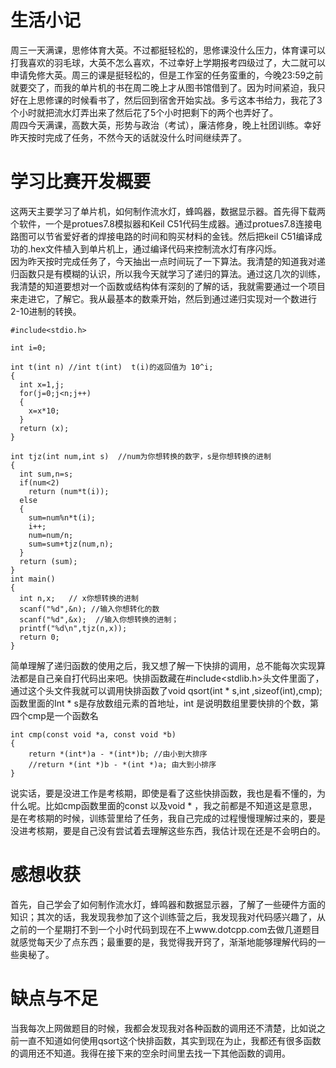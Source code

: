 # 生活小记
周三一天满课，思修体育大英。不过都挺轻松的，思修课没什么压力，体育课可以打我喜欢的羽毛球，大英不怎么喜欢，不过幸好上学期报考四级过了，大二就可以申请免修大英。周三的课是挺轻松的，但是工作室的任务蛮重的，今晚23:59之前就要交了，而我的单片机的书在周二晚上才从图书馆借到了。因为时间紧迫，我只好在上思修课的时候看书了，然后回到宿舍开始实战。多亏这本书给力，我花了3个小时就把流水灯弄出来了然后花了5个小时把剩下的两个也弄好了。<br />
周四今天满课，高数大英，形势与政治（考试），廉洁修身，晚上社团训练。幸好昨天按时完成了任务，不然今天的话就没什么时间继续弄了。
# 学习比赛开发概要
这两天主要学习了单片机，如何制作流水灯，蜂鸣器，数据显示器。首先得下载两个软件，一个是protues7.8模拟器和Keil C51代码生成器。通过protues7.8连接电路图可以节省爱好者的焊接电路的时间和购买材料的金钱。然后把keil C51编译成功的.hex文件植入到单片机上，通过编译代码来控制流水灯有序闪烁。<br />
因为昨天按时完成任务了，今天抽出一点时间玩了一下算法。我清楚的知道我对递归函数只是有模糊的认识，所以我今天就学习了递归的算法。通过这几次的训练，我清楚的知道要想对一个函数或结构体有深刻的了解的话，我就需要通过一个项目来走进它，了解它。我从最基本的数乘开始，然后到通过递归实现对一个数进行2-10进制的转换。<br />

```
#include<stdio.h>

int i=0;

int t(int n) //int t(int)  t(i)的返回值为 10^i; 
{
  int x=1,j;
  for(j=0;j<n;j++)
  {
    x=x*10;
  }
  return (x);
}

int tjz(int num,int s)  //num为你想转换的数字，s是你想转换的进制 
{
  int sum,n=s;
  if(num<2)
    return (num*t(i));
  else
  {
    sum=num%n*t(i);
    i++;
    num=num/n;
    sum=sum+tjz(num,n);
  }
  return (sum);
}
int main()
{
  int n,x;   // x你想转换的进制 
  scanf("%d",&n); //输入你想转化的数 
  scanf("%d",&x);  //输入你想转换的进制； 
  printf("%d\n",tjz(n,x));
  return 0;
}
```
简单理解了递归函数的使用之后，我又想了解一下快排的调用，总不能每次实现算法都是自己亲自打代码出来吧。快排函数藏在#include<stdlib.h>头文件里面了，通过这个头文件我就可以调用快排函数了void qsort(int * s,int ,sizeof(int),cmp);
函数里面的Int * s是存放数组元素的首地址，int 是说明数组里要快排的个数，第四个cmp是一个函数名

```
int cmp(const void *a, const void *b)
{
    return *(int*)a - *(int*)b; //由小到大排序
    //return *(int *)b - *(int *)a; 由大到小排序
}
```
说实话，要是没进工作是考核期，即使是看了这些快排函数，我也是看不懂的，为什么呢。比如cmp函数里面的const 以及void *  ，我之前都是不知道这是意思，是在考核期的时候，训练营里给了任务，我自己完成的过程慢慢理解过来的，要是没进考核期，要是自己没有尝试着去理解这些东西，我估计现在还是不会明白的。
# 感想收获
首先，自己学会了如何制作流水灯，蜂鸣器和数据显示器，了解了一些硬件方面的知识；其次的话，我发现我参加了这个训练营之后，我发现我对代码感兴趣了，从之前的一个星期打不到一个小时代码到现在不上www.dotcpp.com去做几道题目就感觉每天少了点东西；最重要的是，我觉得我开窍了，渐渐地能够理解代码的一些奥秘了。
# 缺点与不足
当我每次上网做题目的时候，我都会发现我对各种函数的调用还不清楚，比如说之前一直不知道如何使用qsort这个快排函数，其实到现在为止，我都还有很多函数的调用还不知道。我得在接下来的空余时间里去找一下其他函数的调用。
